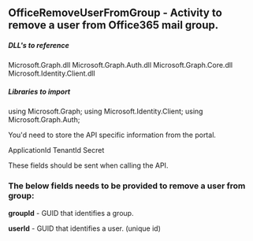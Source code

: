 ## OfficeRemoveUserFromGroup - Activity to remove a user from Office365 mail group.

##### DLL's to reference
Microsoft.Graph.dll
Microsoft.Graph.Auth.dll
Microsoft.Graph.Core.dll
Microsoft.Identity.Client.dll

##### Libraries to import
using Microsoft.Graph;
using Microsoft.Identity.Client;
using Microsoft.Graph.Auth;

You'd need to store the API specific information from the portal.

ApplicationId
TenantId
Secret

These fields should be sent when calling the API.

### The below fields needs to be provided to remove a user from group:
**groupId**           - GUID that identifies a group.

**userId**			  - GUID that identifies a user. (unique id) 	                    
